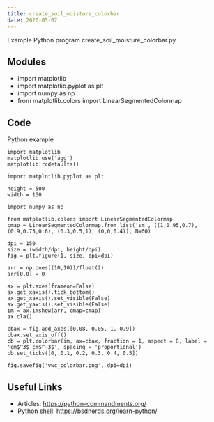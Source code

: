 ```yaml
---
title: create_soil_moisture_colorbar
date: 2020-05-07
---
```

Example Python program create_soil_moisture_colorbar.py

## Modules

* import matplotlib
* import matplotlib.pyplot as plt
* import numpy as np
* from matplotlib.colors import LinearSegmentedColormap

## Code

Python example

    import matplotlib
    matplotlib.use('agg')
    matplotlib.rcdefaults()
    
    import matplotlib.pyplot as plt
    
    height = 500
    width = 150
    
    import numpy as np
    
    from matplotlib.colors import LinearSegmentedColormap
    cmap = LinearSegmentedColormap.from_list('sm', ((1,0.95,0.7), (0.9,0.75,0.6), (0.3,0.5,1), (0,0,0.4)), N=60)
    
    dpi = 150
    size = (width/dpi, height/dpi)
    fig = plt.figure(1, size, dpi=dpi)
    
    arr = np.ones((10,10))/float(2)
    arr[0,0] = 0
    
    ax = plt.axes(frameon=False)
    ax.get_xaxis().tick_bottom()
    ax.get_xaxis().set_visible(False)
    ax.get_yaxis().set_visible(False)
    im = ax.imshow(arr, cmap=cmap)
    ax.cla()
    
    cbax = fig.add_axes([0.08, 0.05, 1, 0.9])
    cbax.set_axis_off()
    cb = plt.colorbar(im, ax=cbax, fraction = 1, aspect = 8, label = 'cm$^3$ cm$^-3$', spacing = 'proportional')
    cb.set_ticks([0, 0.1, 0.2, 0.3, 0.4, 0.5])
    
    fig.savefig('vwc_colorbar.png', dpi=dpi)

## Useful Links

- Articles: https://python-commandments.org/
- Python shell: https://bsdnerds.org/learn-python/
